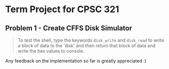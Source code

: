 # Term Project for CPSC 321

## Problem 1 - Create CFFS Disk Simulator

> To test the shell, type the keywords ```disk_write``` and ```disk_read``` to write a block of data to the 'disk' and then return that block of data and write the hex values to console.

Any feedback on the implementation so far is greatly appreciated :)
